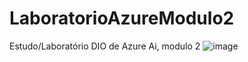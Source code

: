 # LaboratorioAzureModulo2
Estudo/Laboratório DIO de Azure Ai, modulo 2
![image](https://github.com/CesarCoseki/LaboratorioAzureModulo2/assets/142443953/3771e0cd-8432-4dc4-94b7-8b3c5c30009a)
